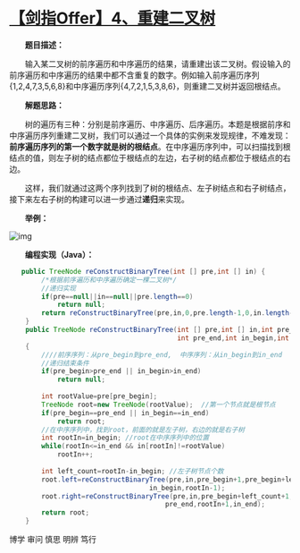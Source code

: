 # [【剑指Offer】4、重建二叉树](https://www.cnblogs.com/gzshan/p/10730338.html)

  **题目描述：**

  输入某二叉树的前序遍历和中序遍历的结果，请重建出该二叉树。假设输入的前序遍历和中序遍历的结果中都不含重复的数字。例如输入前序遍历序列{1,2,4,7,3,5,6,8}和中序遍历序列{4,7,2,1,5,3,8,6}，则重建二叉树并返回根结点。

  **解题思路：**

  树的遍历有三种：分别是前序遍历、中序遍历、后序遍历。本题是根据前序和中序遍历序列重建二叉树，我们可以通过一个具体的实例来发现规律，不难发现：**前序遍历序列的第一个数字就是树的根结点**。在中序遍历序列中，可以扫描找到根结点的值，则左子树的结点都位于根结点的左边，右子树的结点都位于根结点的右边。

  这样，我们就通过这两个序列找到了树的根结点、左子树结点和右子树结点，接下来左右子树的构建可以进一步通过**递归**来实现。

  **举例：**

![img](https://img2018.cnblogs.com/blog/1608161/201904/1608161-20190418161545770-2096262621.png)



  **编程实现（Java）：**

```Java
   public TreeNode reConstructBinaryTree(int [] pre,int [] in) {
        /*根据前序遍历和中序遍历确定一棵二叉树*/
        //递归实现
        if(pre==null||in==null||pre.length==0)
            return null;
        return reConstructBinaryTree(pre,in,0,pre.length-1,0,in.length-1);
    }
    public TreeNode reConstructBinaryTree(int [] pre,int [] in,int pre_begin,
                                          int pre_end,int in_begin,int in_end)
    {
        ////前序序列：从pre_begin到pre_end,  中序序列：从in_begin到in_end
        //递归结束条件
        if(pre_begin>pre_end || in_begin>in_end)
            return null;
        
        int rootValue=pre[pre_begin];
        TreeNode root=new TreeNode(rootValue);  //第一个节点就是根节点
        if(pre_begin==pre_end || in_begin==in_end)
            return root;
        //在中序序列中，找到root，前面的就是左子树，右边的就是右子树
        int rootIn=in_begin; //root在中序序列中的位置
        while(rootIn<=in_end && in[rootIn]!=rootValue)
            rootIn++;
        
        int left_count=rootIn-in_begin; //左子树节点个数							      	
   		root.left=reConstructBinaryTree(pre,in,pre_begin+1,pre_begin+left_count,
                                   in_begin,rootIn-1);
      	root.right=reConstructBinaryTree(pre,in,pre_begin+left_count+1,
                                       pre_end,rootIn+1,in_end);
        return root;
    }
```

博学 审问 慎思 明辨 笃行